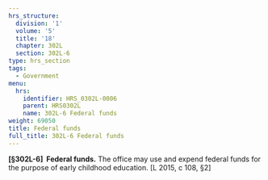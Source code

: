 ```yaml
---
hrs_structure:
  division: '1'
  volume: '5'
  title: '18'
  chapter: 302L
  section: 302L-6
type: hrs_section
tags:
  - Government
menu:
  hrs:
    identifier: HRS_0302L-0006
    parent: HRS0302L
    name: 302L-6 Federal funds
weight: 69050
title: Federal funds
full_title: 302L-6 Federal funds
---
```

**[§302L-6]  Federal funds.** The office may use and expend federal funds for the purpose of early childhood education. [L 2015, c 108, §2]